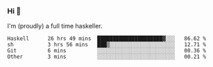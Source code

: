 ### Hi 👋

I'm (proudly) a full time haskeller.

<!--START_SECTION:waka-->

```text
Haskell      26 hrs 49 mins  █████████████████████▓░░░   86.62 %
sh           3 hrs 56 mins   ███▒░░░░░░░░░░░░░░░░░░░░░   12.71 %
Git          6 mins          ░░░░░░░░░░░░░░░░░░░░░░░░░   00.36 %
Other        3 mins          ░░░░░░░░░░░░░░░░░░░░░░░░░   00.21 %
```

<!--END_SECTION:waka-->
